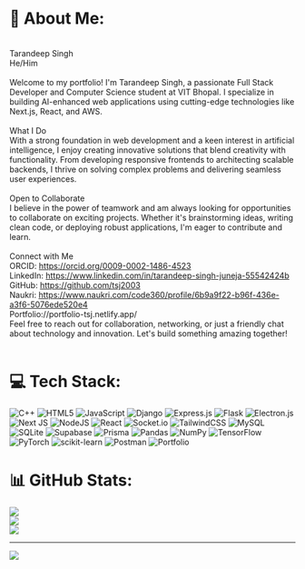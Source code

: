 # 💫 About Me:
<br>Tarandeep Singh<br>He/Him<br><br>Welcome to my portfolio! I'm Tarandeep Singh, a passionate Full Stack Developer and Computer Science student at VIT Bhopal. I specialize in building AI-enhanced web applications using cutting-edge technologies like Next.js, React, and AWS.<br><br>What I Do<br>With a strong foundation in web development and a keen interest in artificial intelligence, I enjoy creating innovative solutions that blend creativity with functionality. From developing responsive frontends to architecting scalable backends, I thrive on solving complex problems and delivering seamless user experiences.<br><br>Open to Collaborate<br>I believe in the power of teamwork and am always looking for opportunities to collaborate on exciting projects. Whether it's brainstorming ideas, writing clean code, or deploying robust applications, I'm eager to contribute and learn.<br><br>Connect with Me<br>ORCID: https://orcid.org/0009-0002-1486-4523<br>LinkedIn: https://www.linkedin.com/in/tarandeep-singh-juneja-55542424b<br>GitHub: https://github.com/tsj2003<br>Naukri: https://www.naukri.com/code360/profile/6b9a9f22-b96f-436e-a3f6-5076ede520e4<br>Portfolio://portfolio-tsj.netlify.app/<br>Feel free to reach out for collaboration, networking, or just a friendly chat about technology and innovation. Let's build something amazing together!<br><br>


# 💻 Tech Stack:
![C++](https://img.shields.io/badge/c++-%2300599C.svg?style=for-the-badge&logo=c%2B%2B&logoColor=white) ![HTML5](https://img.shields.io/badge/html5-%23E34F26.svg?style=for-the-badge&logo=html5&logoColor=white) ![JavaScript](https://img.shields.io/badge/javascript-%23323330.svg?style=for-the-badge&logo=javascript&logoColor=%23F7DF1E) ![Django](https://img.shields.io/badge/django-%23092E20.svg?style=for-the-badge&logo=django&logoColor=white) ![Express.js](https://img.shields.io/badge/express.js-%23404d59.svg?style=for-the-badge&logo=express&logoColor=%2361DAFB) ![Flask](https://img.shields.io/badge/flask-%23000.svg?style=for-the-badge&logo=flask&logoColor=white) ![Electron.js](https://img.shields.io/badge/Electron-191970?style=for-the-badge&logo=Electron&logoColor=white) ![Next JS](https://img.shields.io/badge/Next-black?style=for-the-badge&logo=next.js&logoColor=white) ![NodeJS](https://img.shields.io/badge/node.js-6DA55F?style=for-the-badge&logo=node.js&logoColor=white) ![React](https://img.shields.io/badge/react-%2320232a.svg?style=for-the-badge&logo=react&logoColor=%2361DAFB) ![Socket.io](https://img.shields.io/badge/Socket.io-black?style=for-the-badge&logo=socket.io&badgeColor=010101) ![TailwindCSS](https://img.shields.io/badge/tailwindcss-%2338B2AC.svg?style=for-the-badge&logo=tailwind-css&logoColor=white) ![MySQL](https://img.shields.io/badge/mysql-4479A1.svg?style=for-the-badge&logo=mysql&logoColor=white) ![SQLite](https://img.shields.io/badge/sqlite-%2307405e.svg?style=for-the-badge&logo=sqlite&logoColor=white) ![Supabase](https://img.shields.io/badge/Supabase-3ECF8E?style=for-the-badge&logo=supabase&logoColor=white) ![Prisma](https://img.shields.io/badge/Prisma-3982CE?style=for-the-badge&logo=Prisma&logoColor=white) ![Pandas](https://img.shields.io/badge/pandas-%23150458.svg?style=for-the-badge&logo=pandas&logoColor=white) ![NumPy](https://img.shields.io/badge/numpy-%23013243.svg?style=for-the-badge&logo=numpy&logoColor=white) ![TensorFlow](https://img.shields.io/badge/TensorFlow-%23FF6F00.svg?style=for-the-badge&logo=TensorFlow&logoColor=white) ![PyTorch](https://img.shields.io/badge/PyTorch-%23EE4C2C.svg?style=for-the-badge&logo=PyTorch&logoColor=white) ![scikit-learn](https://img.shields.io/badge/scikit--learn-%23F7931E.svg?style=for-the-badge&logo=scikit-learn&logoColor=white) ![Postman](https://img.shields.io/badge/Postman-FF6C37?style=for-the-badge&logo=postman&logoColor=white) ![Portfolio](https://img.shields.io/badge/Portfolio-%23000000.svg?style=for-the-badge&logo=firefox&logoColor=#FF7139)
# 📊 GitHub Stats:
![](https://github-readme-stats.vercel.app/api?username=tsj2003&theme=dark&hide_border=false&include_all_commits=false&count_private=false)<br/>
![](https://github-readme-streak-stats.herokuapp.com/?user=tsj2003&theme=dark&hide_border=false)<br/>
![](https://github-readme-stats.vercel.app/api/top-langs/?username=tsj2003&theme=dark&hide_border=false&include_all_commits=false&count_private=false&layout=compact)

---
[![](https://visitcount.itsvg.in/api?id=tsj2003&icon=0&color=0)](https://visitcount.itsvg.in)

<!-- Proudly created with GPRM ( https://gprm.itsvg.in ) -->
